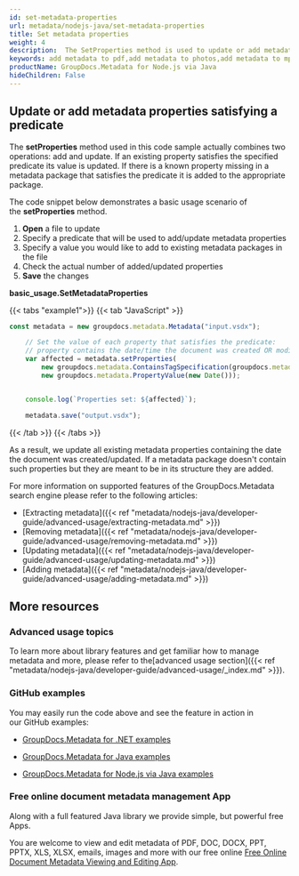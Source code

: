 ```yaml
---
id: set-metadata-properties
url: metadata/nodejs-java/set-metadata-properties
title: Set metadata properties
weight: 4
description:  The SetProperties method is used to update or add metadata. You can easily add metadata to photos, pdfs or you can update or add data to mp3 files.
keywords: add metadata to pdf,add metadata to photos,add metadata to mp3, add metadata
productName: GroupDocs.Metadata for Node.js via Java
hideChildren: False
---
```

## Update or add metadata properties satisfying a predicate

The **setProperties** method used in this code sample actually combines two operations: add and update. If an existing property satisfies the specified predicate its value is updated. If there is a known property missing in a metadata package that satisfies the predicate it is added to the appropriate package.

The code snippet below demonstrates a basic usage scenario of the **setProperties** method.

1.  **Open** a file to update
2.  Specify a predicate that will be used to add/update metadata properties
3.  Specify a value you would like to add to existing metadata packages in the file
4.  Check the actual number of added/updated properties
5.  **Save** the changes

**basic\_usage.SetMetadataProperties**

{{< tabs "example1">}}
{{< tab "JavaScript" >}}
```js
const metadata = new groupdocs.metadata.Metadata("input.vsdx");

    // Set the value of each property that satisfies the predicate:
    // property contains the date/time the document was created OR modified
    var affected = metadata.setProperties(
        new groupdocs.metadata.ContainsTagSpecification(groupdocs.metadata.Tags.getTime().getCreated()).or(new groupdocs.metadata.ContainsTagSpecification(groupdocs.metadata.Tags.getTime().getModified())),
        new groupdocs.metadata.PropertyValue(new Date()));


    console.log(`Properties set: ${affected}`);

    metadata.save("output.vsdx");
```
{{< /tab >}}
{{< /tabs >}}

As a result, we update all existing metadata properties containing the date the document was created/updated. If a metadata package doesn't contain such properties but they are meant to be in its structure they are added.

For more information on supported features of the GroupDocs.Metadata search engine please refer to the following articles:

*   [Extracting metadata]({{< ref "metadata/nodejs-java/developer-guide/advanced-usage/extracting-metadata.md" >}})
*   [Removing metadata]({{< ref "metadata/nodejs-java/developer-guide/advanced-usage/removing-metadata.md" >}})
*   [Updating metadata]({{< ref "metadata/nodejs-java/developer-guide/advanced-usage/updating-metadata.md" >}})
*   [Adding metadata]({{< ref "metadata/nodejs-java/developer-guide/advanced-usage/adding-metadata.md" >}})

## More resources

### Advanced usage topics

To learn more about library features and get familiar how to manage metadata and more, please refer to the[advanced usage section]({{< ref "metadata/nodejs-java/developer-guide/advanced-usage/_index.md" >}}).

### GitHub examples

You may easily run the code above and see the feature in action in our GitHub examples:

*   [GroupDocs.Metadata for .NET examples](https://github.com/groupdocs-metadata/GroupDocs.Metadata-for-.NET)
    
*   [GroupDocs.Metadata for Java examples](https://github.com/groupdocs-metadata/GroupDocs.Metadata-for-Java)

*   [GroupDocs.Metadata for Node.js via Java examples](https://github.com/groupdocs-metadata/GroupDocs.Metadata-for-Node.js-via-Java)
    

### Free online document metadata management App

Along with a full featured Java library we provide simple, but powerful free Apps.

You are welcome to view and edit metadata of PDF, DOC, DOCX, PPT, PPTX, XLS, XLSX, emails, images and more with our free online [Free Online Document Metadata Viewing and Editing App](https://products.groupdocs.app/metadata).
